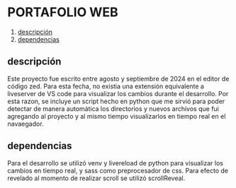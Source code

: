# PORTAFOLIO WEB

1. [descripción](#descripción)
2. [dependencias](#principales-dependencias-utilizadas)

## descripción

Este proyecto fue escrito entre agosto y septiembre de 2024 en el editor de código zed.
Para esta fecha, no existia una extensión equivalente a liveserver de VS code para visualizar los cambios durante el desarrollo.
Por esta razon, se incluye un script hecho en python que me sirvió para poder detectar de manera automática los directorios y nuevos archivos que fui agregando al proyecto y al mismo tiempo visualizarlos en tiempo real en el navaegador.

## dependencias

Para el desarrollo se utilizó venv y  livereload de python para visualizar los cambios en tiempo real, y sass como preprocesador de css.
Para efecto de revelado al momento de realizar scroll se utilizó scrollReveal. 